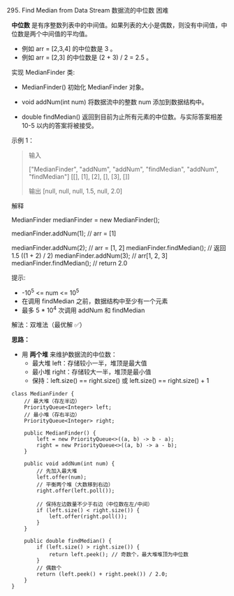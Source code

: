 295. Find Median from Data Stream 数据流的中位数 困难

**中位数** 是有序整数列表中的中间值。如果列表的大小是偶数，则没有中间值，中位数是两个中间值的平均值。

- 例如 arr = [2,3,4] 的中位数是 3 。
- 例如 arr = [2,3] 的中位数是 (2 + 3) / 2 = 2.5 。

实现 MedianFinder 类:

- MedianFinder() 初始化 MedianFinder 对象。

- void addNum(int num) 将数据流中的整数 num 添加到数据结构中。

- double findMedian() 返回到目前为止所有元素的中位数。与实际答案相差 10-5 以内的答案将被接受。

示例 1：

> 输入
> 
> ["MedianFinder", "addNum", "addNum", "findMedian", "addNum", "findMedian"]
[[], [1], [2], [], [3], []]
>
> 输出
[null, null, null, 1.5, null, 2.0]

解释

MedianFinder medianFinder = new MedianFinder();

medianFinder.addNum(1);    // arr = [1]

medianFinder.addNum(2);    // arr = [1, 2]
medianFinder.findMedian(); // 返回 1.5 ((1 + 2) / 2)
medianFinder.addNum(3);    // arr[1, 2, 3]
medianFinder.findMedian(); // return 2.0

提示:

- -10<sup>5</sup> <= num <= 10<sup>5</sup>
- 在调用 findMedian 之前，数据结构中至少有一个元素
- 最多 5 * 10<sup>4</sup> 次调用 addNum 和 findMedian

解法：双堆法（最优解 ✅）

**思路：**

- 用 **两个堆** 来维护数据流的中位数：
	- 最大堆 left：存储较小一半，堆顶是最大值
	- 最小堆 right：存储较大一半，堆顶是最小值
	- 保持：left.size() == right.size() 或 left.size() == right.size() + 1

```
class MedianFinder {
    // 最大堆（存左半边）
    PriorityQueue<Integer> left;
    // 最小堆（存右半边）
    PriorityQueue<Integer> right;

    public MedianFinder() {
        left = new PriorityQueue<>((a, b) -> b - a);   
        right = new PriorityQueue<>((a, b) -> a - b);     
    }
    
    public void addNum(int num) {
        // 先加入最大堆
        left.offer(num);
        // 平衡两个堆（大数移到右边）
        right.offer(left.poll());

        // 保持左边数量不少于右边（中位数在左/中间）
        if (left.size() < right.size()) {
            left.offer(right.poll());
        }
    }
    
    public double findMedian() {
        if (left.size() > right.size()) {
            return left.peek(); // 奇数个，最大堆堆顶为中位数
        } 
        // 偶数个
        return (left.peek() + right.peek()) / 2.0; 
    }
}
```